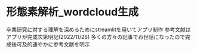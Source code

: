 # 形態素解析_wordcloud生成
卒業研究に対する理解を深めるためにstreamlitを用いてアプリ制作
参考文献はアプリが完成次第明記(2022/11/26)
多くの方々の記事でお世話になったので完成後可及的速やかに参考文献を明示
